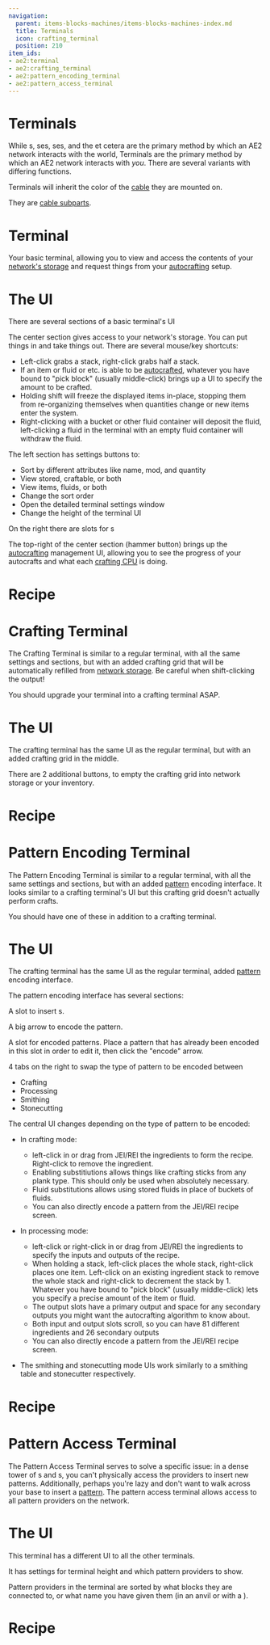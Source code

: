 ```yaml
---
navigation:
  parent: items-blocks-machines/items-blocks-machines-index.md
  title: Terminals
  icon: crafting_terminal
  position: 210
item_ids:
- ae2:terminal
- ae2:crafting_terminal
- ae2:pattern_encoding_terminal
- ae2:pattern_access_terminal
---
```

# Terminals

While <ItemLink id="pattern_provider"/>s, <ItemLink id="import_bus"/>ses, <ItemLink id="storage_bus"/>ses, and the et cetera
are the primary method by which an AE2 network interacts with the world, Terminals are the primary method by which an AE2
network interacts with *you*. There are several variants with differing functions.

Terminals will inherit the color of the [cable](cables.md) they are mounted on.

They are [cable subparts](../ae2-mechanics/cable-subparts.md).

# Terminal

Your basic terminal, allowing you to view and access the contents of your [network's storage](../ae2-mechanics/import-export-storage.md)
and request things from your [autocrafting](../ae2-mechanics/autocrafting.md) setup.

# The UI

There are several sections of a basic terminal's UI

The center section gives access to your network's storage. You can put things in and take things out. There are several
mouse/key shortcuts: 
  - Left-click grabs a stack, right-click grabs half a stack. 
  - If an item or fluid or etc. is able to be [autocrafted](../ae2-mechanics/autocrafting.md), 
    whatever you have bound to "pick block" (usually middle-click) brings up a UI to specify the amount to be crafted.
  - Holding shift will freeze the displayed items in-place, stopping them from re-organizing themselves when quantities change or new items enter the system.
  - Right-clicking with a bucket or other fluid container will deposit the fluid, left-clicking a fluid in the terminal with
    an empty fluid container will withdraw the fluid.

The left section has settings buttons to:
  - Sort by different attributes like name, mod, and quantity
  - View stored, craftable, or both
  - View items, fluids, or both
  - Change the sort order
  - Open the detailed terminal settings window
  - Change the height of the terminal UI

On the right there are slots for <ItemLink id="view_cell"/>s

The top-right of the center section (hammer button) brings up the [autocrafting](../ae2-mechanics/autocrafting.md) management
UI, allowing you to see the progress of your autocrafts and what each [crafting CPU](crafting_cpu_multiblock.md) is doing.

# Recipe

<RecipeFor id="terminal" />

# Crafting Terminal

The Crafting Terminal is similar to a regular terminal, with all the same settings and sections, but with an added crafting grid that will be automatically
refilled from [network storage](../ae2-mechanics/import-export-storage.md). Be careful when shift-clicking the output!

You should upgrade your terminal into a crafting terminal ASAP.

# The UI

The crafting terminal has the same UI as the regular terminal, but with an added crafting grid in the middle.

There are 2 additional buttons, to empty the crafting grid into network storage or your inventory.

# Recipe

<RecipeFor id="crafting_terminal" />

# Pattern Encoding Terminal

The Pattern Encoding Terminal is similar to a regular terminal, with all the same settings and sections, but with an added
[pattern](patterns.md) encoding interface. It looks similar to a crafting terminal's UI but this crafting grid doesn't actually
perform crafts.

You should have one of these in addition to a crafting terminal.

# The UI

The crafting terminal has the same UI as the regular terminal, added [pattern](patterns.md) encoding interface.

The pattern encoding interface has several sections:

A slot to insert <ItemLink id="blank_pattern"/>s.

A big arrow to encode the pattern.

A slot for encoded patterns. Place a pattern that has already been encoded in this slot in order to edit it, then click the "encode" arrow.

4 tabs on the right to swap the type of pattern to be encoded between
  - Crafting
  - Processing
  - Smithing
  - Stonecutting

The central UI changes depending on the type of pattern to be encoded:
- In crafting mode:
  - left-click in or drag from JEI/REI the ingredients to form the recipe. Right-click to remove the ingredient. 
  - Enabling substitiutions allows things like crafting sticks from any plank type. This should only be used
  when absolutely necessary.
  - Fluid substitutions allows using stored fluids in place of buckets of fluids.
  - You can also directly encode a pattern from the JEI/REI recipe screen.
    

- In processing mode:
  - left-click or right-click in or drag from JEI/REI the ingredients to specify the inputs and outputs of the recipe.
  - When holding a stack, left-click places the whole stack, right-click places one item. Left-click on an existing ingredient stack to
  remove the whole stack and right-click to decrement the stack by 1. Whatever you have bound to "pick block" (usually middle-click)
  lets you specify a precise amount of the item or fluid.
  - The output slots have a primary output and space for any secondary outputs you might want the autocrafting algorithm to know about.
  - Both input and output slots scroll, so you can have 81 different ingredients and 26 secondary outputs
  - You can also directly encode a pattern from the JEI/REI recipe screen. 
  
- The smithing and stonecutting mode UIs work similarly to a smithing table and stonecutter respectively.

# Recipe

<RecipeFor id="pattern_encoding_terminal" />

# Pattern Access Terminal

The Pattern Access Terminal serves to solve a specific issue: in a dense tower of <ItemLink id="pattern_provider"/>s
and <ItemLink id="molecular_assembler"/>s, you can't physically access the providers to insert new patterns. Additionally,
perhaps you're lazy and don't want to walk across your base to insert a [pattern](patterns.md). The pattern access terminal
allows access to all pattern providers on the network.

# The UI

This terminal has a different UI to all the other terminals.

It has settings for terminal height and which pattern providers to show.

Pattern providers in the terminal are sorted by what blocks they are connected to, or what name you have given them (in an anvil or
with a <ItemLink id="name_press"/>).

# Recipe

<RecipeFor id="pattern_access_terminal" />